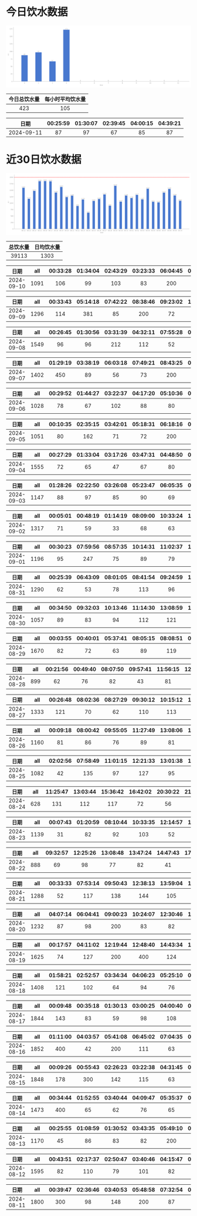 # 今日饮水数据

<div align=center>
<img src="today.png" style="zoom: 100%;" />

| 今日总饮水量 | 每小时平均饮水量 |
| :----: | :----: |
| 423 | 105 |
</div>

| 日期 | 00:25:59 | 01:30:07 | 02:39:45 | 04:00:15 | 04:39:21 |
| :----: | :----: | :----: | :----: | :----: | :----: |
| 2024-09-11 | 87 | 97 | 67 | 85 | 87 |

# 近30日饮水数据

<div align=center>
<img src="30.png"style="zoom: 100%;" />

| 总饮水量 | 日均饮水量 |
| :----: | :----: |
| 39113 | 1303 |
</div>

| 日期 | all | 00:33:28 | 01:34:04 | 02:43:29 | 03:23:33 | 06:04:45 | 07:15:08 | 12:30:01 | 18:47:48 | 19:15:06 | 22:42:04 | 23:16:32 |
| :----: | :----: | :----: | :----: | :----: | :----: | :----: | :----: | :----: | :----: | :----: | :----: | :----: |
| 2024-09-10 | 1091 | 106 | 99 | 103 | 83 | 200 | 80 | 83 | 86 | 97 | 67 | 87 |

| 日期 | all | 00:33:43 | 05:14:18 | 07:42:22 | 08:38:46 | 09:23:02 | 17:09:34 | 17:41:06 | 20:02:39 | 20:49:30 | 22:32:55 |
| :----: | :----: | :----: | :----: | :----: | :----: | :----: | :----: | :----: | :----: | :----: | :----: |
| 2024-09-09 | 1296 | 114 | 381 | 85 | 200 | 72 | 108 | 99 | 55 | 76 | 106 |

| 日期 | all | 00:26:45 | 01:30:56 | 03:31:39 | 04:32:11 | 07:55:28 | 08:47:26 | 08:56:07 | 16:47:07 | 17:17:22 | 19:08:48 | 20:33:30 | 21:45:13 | 22:11:06 | 22:41:32 | 23:42:40 |
| :----: | :----: | :----: | :----: | :----: | :----: | :----: | :----: | :----: | :----: | :----: | :----: | :----: | :----: | :----: | :----: | :----: |
| 2024-09-08 | 1549 | 96 | 96 | 212 | 112 | 52 | 250 | 96 | 95 | 67 | 70 | 65 | 87 | 86 | 67 | 98 |

| 日期 | all | 01:29:19 | 03:38:19 | 06:03:18 | 07:49:21 | 08:43:25 | 08:53:51 | 17:12:07 | 19:36:00 | 20:48:17 | 22:31:33 | 22:42:53 |
| :----: | :----: | :----: | :----: | :----: | :----: | :----: | :----: | :----: | :----: | :----: | :----: | :----: |
| 2024-09-07 | 1402 | 450 | 89 | 56 | 73 | 200 | 52 | 120 | 95 | 77 | 106 | 84 |

| 日期 | all | 00:29:52 | 01:44:27 | 03:22:37 | 04:17:20 | 05:10:36 | 06:24:08 | 07:04:14 | 08:45:33 | 20:44:14 | 22:03:07 |
| :----: | :----: | :----: | :----: | :----: | :----: | :----: | :----: | :----: | :----: | :----: | :----: |
| 2024-09-06 | 1028 | 78 | 67 | 102 | 88 | 80 | 87 | 113 | 200 | 105 | 108 |

| 日期 | all | 00:10:35 | 02:35:15 | 03:42:01 | 05:18:31 | 06:18:16 | 07:40:53 | 08:13:11 | 19:40:59 | 20:14:43 | 22:09:06 | 22:33:23 |
| :----: | :----: | :----: | :----: | :----: | :----: | :----: | :----: | :----: | :----: | :----: | :----: | :----: |
| 2024-09-05 | 1051 | 80 | 162 | 71 | 72 | 200 | 71 | 63 | 95 | 86 | 64 | 87 |

| 日期 | all | 00:27:29 | 01:33:04 | 03:17:26 | 03:47:31 | 04:48:50 | 05:51:45 | 06:22:41 | 07:25:09 | 08:28:29 | 11:39:16 | 17:09:18 | 17:30:22 | 19:49:06 | 20:47:45 | 22:30:53 |
| :----: | :----: | :----: | :----: | :----: | :----: | :----: | :----: | :----: | :----: | :----: | :----: | :----: | :----: | :----: | :----: | :----: |
| 2024-09-04 | 1555 | 72 | 65 | 47 | 67 | 80 | 200 | 298 | 96 | 72 | 60 | 95 | 81 | 83 | 97 | 142 |

| 日期 | all | 01:28:26 | 02:22:50 | 03:26:08 | 05:23:47 | 06:05:35 | 07:33:33 | 07:52:11 | 08:33:56 | 09:15:11 | 16:29:10 | 18:16:41 | 19:18:39 | 19:47:07 | 20:31:07 | 22:43:22 |
| :----: | :----: | :----: | :----: | :----: | :----: | :----: | :----: | :----: | :----: | :----: | :----: | :----: | :----: | :----: | :----: | :----: |
| 2024-09-03 | 1147 | 88 | 97 | 85 | 90 | 69 | 63 | 73 | 42 | 72 | 77 | 80 | 89 | 53 | 102 | 67 |

| 日期 | all | 00:05:01 | 00:48:19 | 01:14:19 | 08:09:00 | 10:33:24 | 11:49:40 | 12:49:58 | 13:45:14 | 14:55:11 | 16:08:48 | 16:52:25 | 20:28:05 | 20:36:24 | 22:34:23 |
| :----: | :----: | :----: | :----: | :----: | :----: | :----: | :----: | :----: | :----: | :----: | :----: | :----: | :----: | :----: | :----: |
| 2024-09-02 | 1317 | 71 | 59 | 33 | 68 | 63 | 46 | 99 | 101 | 67 | 95 | 71 | 102 | 42 | 400 |

| 日期 | all | 00:30:23 | 07:59:56 | 08:57:35 | 10:14:31 | 11:02:37 | 13:12:24 | 15:12:26 | 16:22:17 | 17:16:51 | 18:02:50 | 20:10:58 | 21:28:25 | 22:03:13 |
| :----: | :----: | :----: | :----: | :----: | :----: | :----: | :----: | :----: | :----: | :----: | :----: | :----: | :----: | :----: |
| 2024-09-01 | 1196 | 95 | 247 | 75 | 89 | 79 | 105 | 62 | 54 | 56 | 113 | 95 | 62 | 64 |

| 日期 | all | 00:25:39 | 06:43:09 | 08:01:05 | 08:41:54 | 09:24:59 | 10:15:04 | 11:46:07 | 12:20:48 | 13:05:29 | 15:13:39 | 16:28:45 | 17:52:54 | 20:27:28 | 22:04:21 | 22:52:34 |
| :----: | :----: | :----: | :----: | :----: | :----: | :----: | :----: | :----: | :----: | :----: | :----: | :----: | :----: | :----: | :----: | :----: |
| 2024-08-31 | 1290 | 62 | 53 | 78 | 113 | 96 | 78 | 66 | 67 | 143 | 103 | 87 | 100 | 88 | 74 | 82 |

| 日期 | all | 00:34:50 | 09:32:03 | 10:13:46 | 11:14:30 | 13:08:59 | 13:47:34 | 14:55:34 | 16:57:09 | 20:39:01 | 21:35:04 | 22:35:10 | 22:58:19 | 23:53:01 |
| :----: | :----: | :----: | :----: | :----: | :----: | :----: | :----: | :----: | :----: | :----: | :----: | :----: | :----: | :----: |
| 2024-08-30 | 1057 | 89 | 83 | 94 | 112 | 121 | 37 | 90 | 112 | 60 | 65 | 88 | 73 | 33 |

| 日期 | all | 00:03:55 | 00:40:01 | 05:37:41 | 08:05:15 | 08:08:51 | 08:41:10 | 09:50:41 | 13:04:21 | 14:09:01 | 14:32:05 | 15:18:51 | 15:57:40 | 16:58:42 | 18:27:35 | 20:14:57 | 20:42:23 | 21:20:19 | 22:06:17 | 22:25:07 | 23:35:44 | 23:51:18 |
| :----: | :----: | :----: | :----: | :----: | :----: | :----: | :----: | :----: | :----: | :----: | :----: | :----: | :----: | :----: | :----: | :----: | :----: | :----: | :----: | :----: | :----: | :----: |
| 2024-08-29 | 1670 | 82 | 72 | 63 | 89 | 119 | 74 | 93 | 82 | 101 | 47 | 123 | 147 | 42 | 95 | 98 | 90 | 73 | 62 | 43 | 43 | 32 |

| 日期 | all | 00:21:56 | 00:49:40 | 08:07:50 | 09:57:41 | 11:56:15 | 12:20:47 | 13:01:47 | 16:34:00 | 17:40:57 | 21:23:24 | 21:41:47 |
| :----: | :----: | :----: | :----: | :----: | :----: | :----: | :----: | :----: | :----: | :----: | :----: | :----: |
| 2024-08-28 | 899 | 62 | 76 | 82 | 43 | 81 | 110 | 62 | 133 | 101 | 72 | 77 |

| 日期 | all | 00:26:48 | 08:02:36 | 08:27:29 | 09:30:12 | 10:15:12 | 12:14:11 | 13:05:37 | 14:35:14 | 16:19:46 | 17:31:05 | 19:11:05 | 20:10:50 | 20:56:26 | 22:27:22 |
| :----: | :----: | :----: | :----: | :----: | :----: | :----: | :----: | :----: | :----: | :----: | :----: | :----: | :----: | :----: | :----: |
| 2024-08-27 | 1333 | 121 | 70 | 62 | 110 | 113 | 112 | 102 | 115 | 89 | 67 | 146 | 61 | 76 | 89 |

| 日期 | all | 00:09:18 | 08:00:42 | 09:55:05 | 11:27:49 | 13:08:06 | 13:09:44 | 13:30:18 | 15:10:56 | 16:26:15 | 16:59:54 | 20:02:25 | 20:53:37 | 22:42:14 |
| :----: | :----: | :----: | :----: | :----: | :----: | :----: | :----: | :----: | :----: | :----: | :----: | :----: | :----: | :----: |
| 2024-08-26 | 1160 | 81 | 86 | 76 | 89 | 81 | 147 | 196 | 89 | 85 | 75 | 31 | 62 | 62 |

| 日期 | all | 02:02:56 | 07:58:49 | 11:01:15 | 12:21:33 | 13:01:38 | 14:18:35 | 15:14:18 | 16:07:55 | 18:27:03 | 19:10:21 | 20:07:30 | 20:27:37 | 23:42:01 |
| :----: | :----: | :----: | :----: | :----: | :----: | :----: | :----: | :----: | :----: | :----: | :----: | :----: | :----: | :----: |
| 2024-08-25 | 1082 | 42 | 135 | 97 | 127 | 95 | 101 | 81 | 43 | 75 | 56 | 76 | 51 | 103 |

| 日期 | all | 11:25:47 | 13:03:44 | 15:36:42 | 16:42:02 | 20:30:22 | 21:16:33 | 23:05:43 |
| :----: | :----: | :----: | :----: | :----: | :----: | :----: | :----: | :----: |
| 2024-08-24 | 628 | 131 | 112 | 117 | 72 | 56 | 65 | 75 |

| 日期 | all | 00:07:43 | 01:20:59 | 08:10:44 | 10:33:35 | 12:14:57 | 12:57:29 | 13:54:16 | 15:13:26 | 16:54:26 | 17:25:40 | 18:13:14 | 19:26:59 | 20:37:53 | 21:18:49 | 21:53:39 | 22:47:55 |
| :----: | :----: | :----: | :----: | :----: | :----: | :----: | :----: | :----: | :----: | :----: | :----: | :----: | :----: | :----: | :----: | :----: | :----: |
| 2024-08-23 | 1139 | 31 | 82 | 92 | 103 | 52 | 55 | 10 | 147 | 87 | 81 | 62 | 46 | 86 | 67 | 42 | 96 |

| 日期 | all | 09:32:57 | 12:25:26 | 13:08:48 | 13:47:24 | 14:47:43 | 17:36:59 | 20:11:49 | 20:51:57 | 21:40:46 | 22:06:57 | 22:56:15 | 23:40:32 |
| :----: | :----: | :----: | :----: | :----: | :----: | :----: | :----: | :----: | :----: | :----: | :----: | :----: | :----: |
| 2024-08-22 | 888 | 69 | 98 | 77 | 82 | 41 | 73 | 44 | 83 | 102 | 110 | 66 | 43 |

| 日期 | all | 00:33:33 | 07:53:14 | 09:50:43 | 12:38:13 | 13:59:04 | 15:41:10 | 16:38:17 | 17:01:25 | 17:39:25 | 18:47:36 | 19:35:47 | 20:01:59 | 21:29:30 | 22:15:55 |
| :----: | :----: | :----: | :----: | :----: | :----: | :----: | :----: | :----: | :----: | :----: | :----: | :----: | :----: | :----: | :----: |
| 2024-08-21 | 1288 | 52 | 117 | 138 | 144 | 105 | 84 | 81 | 76 | 80 | 87 | 88 | 35 | 126 | 75 |

| 日期 | all | 04:07:14 | 06:04:41 | 09:00:23 | 10:24:07 | 12:30:46 | 13:01:38 | 13:49:15 | 14:50:28 | 16:04:30 | 20:11:14 | 22:37:13 | 23:07:21 |
| :----: | :----: | :----: | :----: | :----: | :----: | :----: | :----: | :----: | :----: | :----: | :----: | :----: | :----: |
| 2024-08-20 | 1232 | 87 | 98 | 200 | 83 | 82 | 63 | 96 | 84 | 87 | 200 | 73 | 79 |

| 日期 | all | 00:17:57 | 04:11:02 | 12:19:44 | 12:48:40 | 14:43:34 | 15:11:11 | 15:53:00 | 17:00:21 | 19:51:46 | 21:39:51 | 22:27:02 |
| :----: | :----: | :----: | :----: | :----: | :----: | :----: | :----: | :----: | :----: | :----: | :----: | :----: |
| 2024-08-19 | 1625 | 74 | 127 | 200 | 400 | 124 | 76 | 89 | 96 | 102 | 250 | 87 |

| 日期 | all | 01:58:21 | 02:52:57 | 03:34:34 | 04:06:23 | 05:25:10 | 06:16:31 | 06:49:14 | 08:48:51 | 17:02:56 | 18:33:20 | 20:42:26 | 22:13:18 | 23:14:29 |
| :----: | :----: | :----: | :----: | :----: | :----: | :----: | :----: | :----: | :----: | :----: | :----: | :----: | :----: | :----: |
| 2024-08-18 | 1408 | 121 | 102 | 64 | 94 | 76 | 250 | 81 | 65 | 65 | 63 | 300 | 65 | 62 |

| 日期 | all | 00:09:48 | 00:35:18 | 01:30:13 | 03:00:25 | 04:00:40 | 05:37:34 | 06:05:51 | 07:06:45 | 07:50:20 | 08:38:00 | 09:12:57 | 17:03:59 | 20:33:53 | 20:33:59 | 22:31:04 | 23:30:29 | 23:42:13 |
| :----: | :----: | :----: | :----: | :----: | :----: | :----: | :----: | :----: | :----: | :----: | :----: | :----: | :----: | :----: | :----: | :----: | :----: | :----: |
| 2024-08-17 | 1844 | 143 | 83 | 59 | 98 | 108 | 200 | 103 | 85 | 89 | 74 | 62 | 110 | 65 | 300 | 55 | 64 | 146 |

| 日期 | all | 01:11:00 | 04:03:57 | 05:41:08 | 06:45:02 | 07:04:35 | 07:51:28 | 08:28:54 | 15:45:41 | 18:26:53 | 18:30:01 | 20:31:01 | 21:51:36 | 22:27:30 | 22:28:58 |
| :----: | :----: | :----: | :----: | :----: | :----: | :----: | :----: | :----: | :----: | :----: | :----: | :----: | :----: | :----: | :----: |
| 2024-08-16 | 1852 | 400 | 42 | 200 | 111 | 63 | 94 | 62 | 36 | 300 | 113 | 112 | 98 | 73 | 148 |

| 日期 | all | 00:09:26 | 00:55:43 | 02:26:23 | 03:22:38 | 04:31:45 | 05:34:30 | 07:54:03 | 08:33:00 | 09:47:53 | 17:59:59 | 18:41:22 | 19:12:09 | 20:33:54 | 21:24:01 | 21:27:57 | 22:44:10 | 23:50:21 |
| :----: | :----: | :----: | :----: | :----: | :----: | :----: | :----: | :----: | :----: | :----: | :----: | :----: | :----: | :----: | :----: | :----: | :----: | :----: |
| 2024-08-15 | 1848 | 178 | 300 | 142 | 115 | 63 | 73 | 88 | 74 | 32 | 100 | 96 | 62 | 78 | 73 | 178 | 59 | 137 |

| 日期 | all | 00:34:44 | 01:52:55 | 03:40:44 | 04:09:47 | 05:35:37 | 07:12:09 | 08:36:25 | 08:50:34 | 18:15:22 | 18:51:52 | 19:27:11 | 20:44:07 | 22:19:43 |
| :----: | :----: | :----: | :----: | :----: | :----: | :----: | :----: | :----: | :----: | :----: | :----: | :----: | :----: | :----: |
| 2024-08-14 | 1473 | 400 | 65 | 62 | 76 | 65 | 74 | 200 | 66 | 96 | 100 | 80 | 77 | 112 |

| 日期 | all | 00:25:55 | 01:08:59 | 01:30:52 | 03:43:35 | 05:49:10 | 07:42:22 | 08:13:00 | 08:28:32 | 09:28:33 | 18:57:51 | 20:35:44 |
| :----: | :----: | :----: | :----: | :----: | :----: | :----: | :----: | :----: | :----: | :----: | :----: | :----: |
| 2024-08-13 | 1170 | 45 | 86 | 83 | 82 | 200 | 62 | 86 | 73 | 86 | 300 | 67 |

| 日期 | all | 00:43:51 | 02:17:37 | 02:50:47 | 03:40:46 | 04:15:47 | 04:55:47 | 06:01:16 | 06:35:53 | 07:41:56 | 08:38:21 | 08:49:02 | 09:18:24 | 17:01:02 | 17:56:58 | 18:56:24 | 20:32:45 | 22:25:02 |
| :----: | :----: | :----: | :----: | :----: | :----: | :----: | :----: | :----: | :----: | :----: | :----: | :----: | :----: | :----: | :----: | :----: | :----: | :----: |
| 2024-08-12 | 1595 | 82 | 110 | 79 | 101 | 82 | 56 | 51 | 53 | 89 | 200 | 106 | 86 | 82 | 91 | 200 | 65 | 62 |

| 日期 | all | 00:39:47 | 02:36:46 | 03:40:53 | 05:48:58 | 07:32:54 | 08:25:42 | 16:26:58 | 16:28:59 | 17:26:18 | 18:26:02 | 21:22:30 | 22:23:51 |
| :----: | :----: | :----: | :----: | :----: | :----: | :----: | :----: | :----: | :----: | :----: | :----: | :----: | :----: |
| 2024-08-11 | 1800 | 300 | 98 | 148 | 200 | 87 | 94 | 84 | 139 | 61 | 300 | 89 | 200 |

